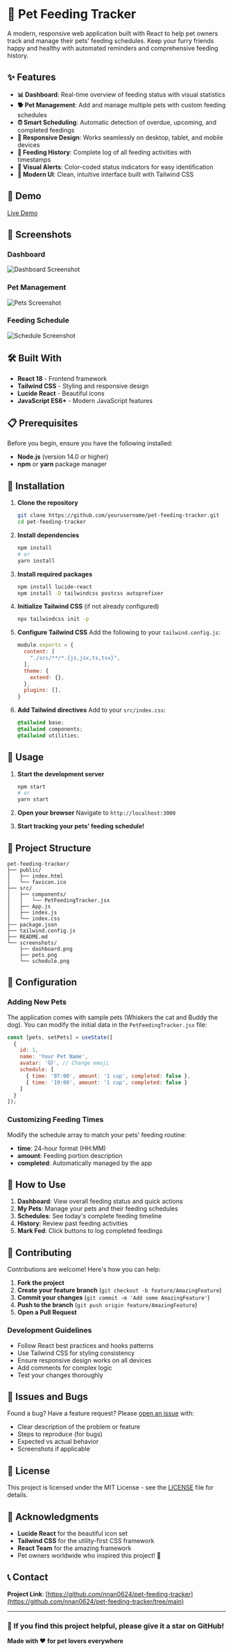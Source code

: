 # 🐾 Pet Feeding Tracker

A modern, responsive web application built with React to help pet owners track and manage their pets' feeding schedules. Keep your furry friends happy and healthy with automated reminders and comprehensive feeding history.

## ✨ Features

- **📊 Dashboard**: Real-time overview of feeding status with visual statistics
- **🐕 Pet Management**: Add and manage multiple pets with custom feeding schedules
- **⏰ Smart Scheduling**: Automatic detection of overdue, upcoming, and completed feedings
- **📱 Responsive Design**: Works seamlessly on desktop, tablet, and mobile devices
- **📝 Feeding History**: Complete log of all feeding activities with timestamps
- **🔔 Visual Alerts**: Color-coded status indicators for easy identification
- **🎨 Modern UI**: Clean, intuitive interface built with Tailwind CSS

## 🚀 Demo

[Live Demo](https://claude.ai/public/artifacts/3329907d-e311-45ca-b16c-7fcb2d588ed7)

## 📱 Screenshots

### Dashboard
![Dashboard Screenshot](screenshots/dashboard.png)

### Pet Management
![Pets Screenshot](screenshots/pets.png)

### Feeding Schedule
![Schedule Screenshot](screenshots/schedule.png)

## 🛠️ Built With

- **React 18** - Frontend framework
- **Tailwind CSS** - Styling and responsive design
- **Lucide React** - Beautiful icons
- **JavaScript ES6+** - Modern JavaScript features

## 📋 Prerequisites

Before you begin, ensure you have the following installed:
- **Node.js** (version 14.0 or higher)
- **npm** or **yarn** package manager

## 🔧 Installation

1. **Clone the repository**
   ```bash
   git clone https://github.com/yourusername/pet-feeding-tracker.git
   cd pet-feeding-tracker
   ```

2. **Install dependencies**
   ```bash
   npm install
   # or
   yarn install
   ```

3. **Install required packages**
   ```bash
   npm install lucide-react
   npm install -D tailwindcss postcss autoprefixer
   ```

4. **Initialize Tailwind CSS** (if not already configured)
   ```bash
   npx tailwindcss init -p
   ```

5. **Configure Tailwind CSS**
   Add the following to your `tailwind.config.js`:
   ```javascript
   module.exports = {
     content: [
       "./src/**/*.{js,jsx,ts,tsx}",
     ],
     theme: {
       extend: {},
     },
     plugins: [],
   }
   ```

6. **Add Tailwind directives**
   Add to your `src/index.css`:
   ```css
   @tailwind base;
   @tailwind components;
   @tailwind utilities;
   ```

## 🚀 Usage

1. **Start the development server**
   ```bash
   npm start
   # or
   yarn start
   ```

2. **Open your browser**
   Navigate to `http://localhost:3000`

3. **Start tracking your pets' feeding schedule!**

## 📁 Project Structure

```
pet-feeding-tracker/
├── public/
│   ├── index.html
│   └── favicon.ico
├── src/
│   ├── components/
│   │   └── PetFeedingTracker.jsx
│   ├── App.js
│   ├── index.js
│   └── index.css
├── package.json
├── tailwind.config.js
├── README.md
└── screenshots/
    ├── dashboard.png
    ├── pets.png
    └── schedule.png
```

## 🔧 Configuration

### Adding New Pets

The application comes with sample pets (Whiskers the cat and Buddy the dog). You can modify the initial data in the `PetFeedingTracker.jsx` file:

```javascript
const [pets, setPets] = useState([
  { 
    id: 1, 
    name: 'Your Pet Name', 
    avatar: '🐱', // Change emoji
    schedule: [
      { time: '07:00', amount: '1 cup', completed: false },
      { time: '19:00', amount: '1 cup', completed: false }
    ]
  }
]);
```

### Customizing Feeding Times

Modify the schedule array to match your pets' feeding routine:
- **time**: 24-hour format (HH:MM)
- **amount**: Feeding portion description
- **completed**: Automatically managed by the app

## 🎯 How to Use

1. **Dashboard**: View overall feeding status and quick actions
2. **My Pets**: Manage your pets and their feeding schedules
3. **Schedules**: See today's complete feeding timeline
4. **History**: Review past feeding activities
5. **Mark Fed**: Click buttons to log completed feedings

## 🤝 Contributing

Contributions are welcome! Here's how you can help:

1. **Fork the project**
2. **Create your feature branch** (`git checkout -b feature/AmazingFeature`)
3. **Commit your changes** (`git commit -m 'Add some AmazingFeature'`)
4. **Push to the branch** (`git push origin feature/AmazingFeature`)
5. **Open a Pull Request**

### Development Guidelines

- Follow React best practices and hooks patterns
- Use Tailwind CSS for styling consistency
- Ensure responsive design works on all devices
- Add comments for complex logic
- Test your changes thoroughly

## 🐛 Issues and Bugs

Found a bug? Have a feature request? Please [open an issue](https://github.com/nnan0624/pet-feeding-tracker/issues) with:
- Clear description of the problem or feature
- Steps to reproduce (for bugs)
- Expected vs actual behavior
- Screenshots if applicable

## 📝 License

This project is licensed under the MIT License - see the [LICENSE](LICENSE) file for details.

## 👏 Acknowledgments

- **Lucide React** for the beautiful icon set
- **Tailwind CSS** for the utility-first CSS framework
- **React Team** for the amazing framework
- Pet owners worldwide who inspired this project! 🐾

## 📞 Contact

**Project Link**: [https://github.com/nnan0624/pet-feeding-tracker](https://github.com/nnan0624/pet-feeding-tracker/tree/main)

---

### 🌟 If you find this project helpful, please give it a star on GitHub!

**Made with ❤️ for pet lovers everywhere**
